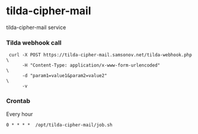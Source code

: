 # tilda-cipher-mail
tilda-cipher-mail service


### Tilda webhook call
```
 curl -X POST https://tilda-cipher-mail.samsonov.net/tilda-webhook.php \
      -H "Content-Type: application/x-www-form-urlencoded"             \
      -d "param1=value1&param2=value2"                                 \
      -v
```
### Crontab
Every hour
```
0 * * * *  /opt/tilda-cipher-mail/job.sh
```
